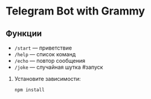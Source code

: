 # Telegram Bot with Grammy


## Функции
- `/start` — приветствие
- `/help` — список команд
- `/echo` — повтор сообщения
- `/joke` — случайная шутка
#запуск
1. Установите зависимости:
   ```bash
   npm install
